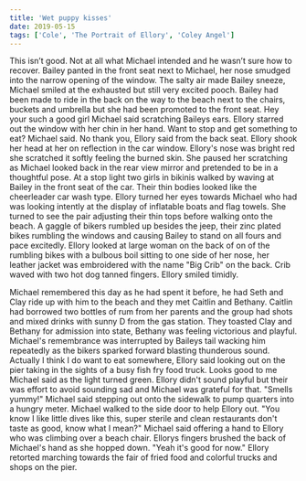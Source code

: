 ```yaml
---
title: 'Wet puppy kisses'
date: 2019-05-15
tags: ['Cole', 'The Portrait of Ellory', 'Coley Angel']
---
```


This isn’t good. Not at all what Michael intended and he wasn’t sure how to recover. Bailey panted in the front seat next to Michael, her nose smudged into the narrow opening of the window. The salty air made Bailey sneeze, Michael smiled at the exhausted but still very excited pooch. Bailey had been made to ride in the back on the way to the beach next to the chairs, buckets and umbrella but she had been promoted to the front seat. Hey your such a good girl Michael said scratching Baileys ears. Ellory starred out the window with her chin in her hand. Want to stop and get something to eat? Michael said. No thank you, Ellory said from the back seat. Ellory shook her head at her on reflection in the car window. Ellory's nose was bright red she scratched it softly feeling the burned skin. She paused her scratching as Michael looked back in the rear view mirror and pretended to be in a thoughtful pose. At a stop light two girls in bikinis walked by waving at Bailey in the front seat of the car. Their thin bodies looked like the cheerleader car wash type. Ellory turned her eyes towards Michael who had was looking intently at the display of inflatable boats and flag towels. She turned to see the pair adjusting their thin tops before walking onto the beach. A gaggle of bikers rumbled up besides the jeep, their zinc plated bikes rumbling the windows and causing Bailey to stand on all fours and pace excitedly. Ellory looked at large woman on the back of on of the rumbling bikes with a bulbous boil sitting to one side of her nose, her leather jacket was embroidered with the name "Big Crib" on the back. Crib waved with two hot dog tanned fingers. Ellory smiled timidly.

Michael remembered this day as he had spent it before, he had Seth and Clay ride up with him to the beach and they met Caitlin and Bethany. Caitlin had borrowed two bottles of rum from her parents and the group had shots and mixed drinks with sunny D from the gas station. They toasted Clay and Bethany for admission into state, Bethany was feeling victorious and playful. Michael's remembrance was interrupted by Baileys tail wacking him repeatedly as the bikers sparked forward blasting thunderous sound. Actually I think I do want to eat somewhere, Ellory said looking out on the pier taking in the sights of a busy fish fry food truck. Looks good to me Michael said as the light turned green. Ellory didn't sound playful but their was effort to avoid sounding sad and Michael was grateful for that. "Smells yummy!" Michael said stepping out onto the sidewalk to pump quarters into a hungry meter. Michael walked to the side door to help Ellory out. "You know I like little dives like this, super sterile and clean restaurants don't taste as good, know what I mean?" Michael said offering a hand to Ellory who was climbing over a beach chair. Ellorys fingers brushed the back of Michael's hand as she hopped down. "Yeah it's good for now." Ellory retorted marching towards the fair of fried food and colorful trucks and shops on the pier.
